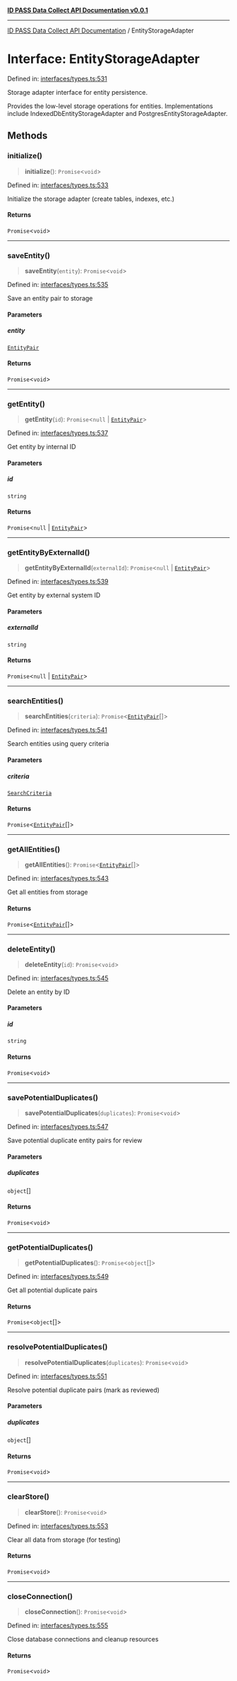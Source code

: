 [**ID PASS Data Collect API Documentation v0.0.1**](../README.md)

***

[ID PASS Data Collect API Documentation](../globals.md) / EntityStorageAdapter

# Interface: EntityStorageAdapter

Defined in: [interfaces/types.ts:531](https://github.com/idpass/idpass-data-collect/blob/main/packages/datacollect/src/interfaces/types.ts#L531)

Storage adapter interface for entity persistence.

Provides the low-level storage operations for entities.
Implementations include IndexedDbEntityStorageAdapter and PostgresEntityStorageAdapter.

## Methods

### initialize()

> **initialize**(): `Promise`\<`void`\>

Defined in: [interfaces/types.ts:533](https://github.com/idpass/idpass-data-collect/blob/main/packages/datacollect/src/interfaces/types.ts#L533)

Initialize the storage adapter (create tables, indexes, etc.)

#### Returns

`Promise`\<`void`\>

***

### saveEntity()

> **saveEntity**(`entity`): `Promise`\<`void`\>

Defined in: [interfaces/types.ts:535](https://github.com/idpass/idpass-data-collect/blob/main/packages/datacollect/src/interfaces/types.ts#L535)

Save an entity pair to storage

#### Parameters

##### entity

[`EntityPair`](EntityPair.md)

#### Returns

`Promise`\<`void`\>

***

### getEntity()

> **getEntity**(`id`): `Promise`\<`null` \| [`EntityPair`](EntityPair.md)\>

Defined in: [interfaces/types.ts:537](https://github.com/idpass/idpass-data-collect/blob/main/packages/datacollect/src/interfaces/types.ts#L537)

Get entity by internal ID

#### Parameters

##### id

`string`

#### Returns

`Promise`\<`null` \| [`EntityPair`](EntityPair.md)\>

***

### getEntityByExternalId()

> **getEntityByExternalId**(`externalId`): `Promise`\<`null` \| [`EntityPair`](EntityPair.md)\>

Defined in: [interfaces/types.ts:539](https://github.com/idpass/idpass-data-collect/blob/main/packages/datacollect/src/interfaces/types.ts#L539)

Get entity by external system ID

#### Parameters

##### externalId

`string`

#### Returns

`Promise`\<`null` \| [`EntityPair`](EntityPair.md)\>

***

### searchEntities()

> **searchEntities**(`criteria`): `Promise`\<[`EntityPair`](EntityPair.md)[]\>

Defined in: [interfaces/types.ts:541](https://github.com/idpass/idpass-data-collect/blob/main/packages/datacollect/src/interfaces/types.ts#L541)

Search entities using query criteria

#### Parameters

##### criteria

[`SearchCriteria`](../type-aliases/SearchCriteria.md)

#### Returns

`Promise`\<[`EntityPair`](EntityPair.md)[]\>

***

### getAllEntities()

> **getAllEntities**(): `Promise`\<[`EntityPair`](EntityPair.md)[]\>

Defined in: [interfaces/types.ts:543](https://github.com/idpass/idpass-data-collect/blob/main/packages/datacollect/src/interfaces/types.ts#L543)

Get all entities from storage

#### Returns

`Promise`\<[`EntityPair`](EntityPair.md)[]\>

***

### deleteEntity()

> **deleteEntity**(`id`): `Promise`\<`void`\>

Defined in: [interfaces/types.ts:545](https://github.com/idpass/idpass-data-collect/blob/main/packages/datacollect/src/interfaces/types.ts#L545)

Delete an entity by ID

#### Parameters

##### id

`string`

#### Returns

`Promise`\<`void`\>

***

### savePotentialDuplicates()

> **savePotentialDuplicates**(`duplicates`): `Promise`\<`void`\>

Defined in: [interfaces/types.ts:547](https://github.com/idpass/idpass-data-collect/blob/main/packages/datacollect/src/interfaces/types.ts#L547)

Save potential duplicate entity pairs for review

#### Parameters

##### duplicates

`object`[]

#### Returns

`Promise`\<`void`\>

***

### getPotentialDuplicates()

> **getPotentialDuplicates**(): `Promise`\<`object`[]\>

Defined in: [interfaces/types.ts:549](https://github.com/idpass/idpass-data-collect/blob/main/packages/datacollect/src/interfaces/types.ts#L549)

Get all potential duplicate pairs

#### Returns

`Promise`\<`object`[]\>

***

### resolvePotentialDuplicates()

> **resolvePotentialDuplicates**(`duplicates`): `Promise`\<`void`\>

Defined in: [interfaces/types.ts:551](https://github.com/idpass/idpass-data-collect/blob/main/packages/datacollect/src/interfaces/types.ts#L551)

Resolve potential duplicate pairs (mark as reviewed)

#### Parameters

##### duplicates

`object`[]

#### Returns

`Promise`\<`void`\>

***

### clearStore()

> **clearStore**(): `Promise`\<`void`\>

Defined in: [interfaces/types.ts:553](https://github.com/idpass/idpass-data-collect/blob/main/packages/datacollect/src/interfaces/types.ts#L553)

Clear all data from storage (for testing)

#### Returns

`Promise`\<`void`\>

***

### closeConnection()

> **closeConnection**(): `Promise`\<`void`\>

Defined in: [interfaces/types.ts:555](https://github.com/idpass/idpass-data-collect/blob/main/packages/datacollect/src/interfaces/types.ts#L555)

Close database connections and cleanup resources

#### Returns

`Promise`\<`void`\>
